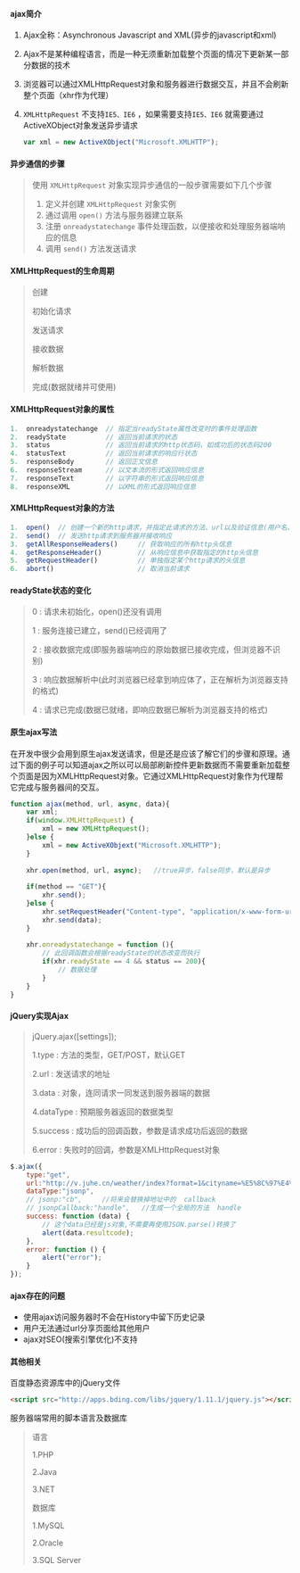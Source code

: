 #### ajax简介

1. Ajax全称：Asynchronous Javascript and XML(异步的javascript和xml)

2. Ajax不是某种编程语言，而是一种无须重新加载整个页面的情况下更新某一部分数据的技术

3. 浏览器可以通过XMLHttpRequest对象和服务器进行数据交互，并且不会刷新整个页面（xhr作为代理）

4. `XMLHttpRequest` 不支持`IE5、IE6` ，如果需要支持`IE5、IE6` 就需要通过ActiveXObject对象发送异步请求

   ```javascript
   var xml = new ActiveXObject("Microsoft.XMLHTTP");
   ```




#### 异步通信的步骤

> 使用 `XMLHttpRequest` 对象实现异步通信的一般步骤需要如下几个步骤
>
> 1. 定义并创建 `XMLHttpRequest` 对象实例
> 2. 通过调用 `open()` 方法与服务器建立联系
> 3. 注册 `onreadystatechange`  事件处理函数，以便接收和处理服务器端响应的信息
> 4. 调用 `send()` 方法发送请求




#### XMLHttpRequest的生命周期

> 创建
>
> 初始化请求
>
> 发送请求
>
> 接收数据
>
> 解析数据
>
> 完成(数据就绪并可使用)



#### XMLHttpRequest对象的属性

```javascript
1.	onreadystatechange	// 指定当readyState属性改变时的事件处理函数
2.	readyState			// 返回当前请求的状态
3.	status 				// 返回当前请求的http状态码，如成功后的状态码200
4.	statusText 			// 返回当前请求的响应行状态
5.	responseBody		// 返回正文信息
6.	responseStream		// 以文本流的形式返回响应信息
7.	responseText 		// 以字符串的形式返回响应信息
8.	responseXML 		// 以XML的形式返回响应信息
```



#### XMLHttpRequest对象的方法

```javascript
1.	open()	// 创建一个新的http请求，并指定此请求的方法、url以及验证信息(用户名、密码)
2.	send()	// 发送http请求到服务器并接收响应
3.	getAllResponseHeaders() 	// 获取响应的所有http头信息
4.	getResponseHeader()	 		// 从响应信息中获取指定的http头信息
5.	getRequestHeader()			// 单独指定某个http请求的头信息
6.	abort()						// 取消当前请求
```



#### readyState状态的变化

> 0 : 请求未初始化，open()还没有调用
>
> 1 : 服务连接已建立，send()已经调用了
>
> 2 : 接收数据完成(即服务器端响应的原始数据已接收完成，但浏览器不识别)
>
> 3 : 响应数据解析中(此时浏览器已经拿到响应体了，正在解析为浏览器支持的格式)
>
> 4 : 请求已完成(数据已就绪，即响应数据已解析为浏览器支持的格式)



#### 原生ajax写法

在开发中很少会用到原生ajax发送请求，但是还是应该了解它们的步骤和原理。通过下面的例子可以知道ajax之所以可以局部刷新控件更新数据而不需要重新加载整个页面是因为XMLHttpRequest对象。它通过XMLHttpRequest对象作为代理帮它完成与服务器间的交互。

```javascript
function ajax(method, url, async, data){
  	var xml;
	if(window.XMLHttpRequest) {
      	xml = new XMLHttpRequest();
    }else {
  		xml = new ActiveXObjext("Microsoft.XMLHTTP");
	}
    
    xhr.open(method, url, async);	//true异步，false同步，默认是异步
  	
    if(method == "GET"){
      	xhr.send();
	}else {
  		xhr.setRequestHeader("Content-type", "application/x-www-form-urlencoded");
      	xhr.send(data);
	}
    
  	xhr.onreadystatechange = function (){
      	// 此回调函数会根据readyState的状态改变而执行
  		if(xhr.readyState == 4 && status == 200){
  			// 数据处理
		}
	}
}
```



#### jQuery实现Ajax

> jQuery.ajax([settings]);
>
> 1.type : 方法的类型，GET/POST，默认GET
>
> 2.url : 发送请求的地址
>
> 3.data : 对象，连同请求一同发送到服务器端的数据
>
> 4.dataType : 预期服务器返回的数据类型
>
> 5.success : 成功后的回调函数，参数是请求成功后返回的数据
>
> 6.error : 失败时的回调，参数是XMLHttpRequest对象

```javascript
$.ajax({
    type:"get",
    url:"http://v.juhe.cn/weather/index?format=1&cityname=%E5%8C%97%E4%BA%AC&key=e982f3629ae77eb7345b7e42f29b62ae&dtype=jsonp",
    dataType:"jsonp",
    // jsonp:"cb",     //将来会替换掉地址中的  callback
    // jsonpCallback:"handle",   //生成一个全局的方法  handle
    success: function (data) {
        // 这个data已经是js对象,不需要再使用JSON.parse()转换了
        alert(data.resultcode);
    },
    error: function () {
        alert("error");
    }
});
```



#### ajax存在的问题

- 使用ajax访问服务器时不会在History中留下历史记录
- 用户无法通过url分享页面给其他用户
- ajax对SEO(搜索引擎优化)不支持





#### 其他相关

百度静态资源库中的jQuery文件

```html
<script src="http://apps.bding.com/libs/jquery/1.11.1/jquery.js"></script>
```



服务器端常用的脚本语言及数据库

> 语言
>
> 1.PHP
>
> 2.Java
>
> 3.NET
>
> 
>
> 数据库
>
> 1.MySQL
>
> 2.Oracle
>
> 3.SQL Server

